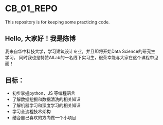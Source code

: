 # CB_01_REPO
This repository is for keeping some practicing code.
## Hello, 大家好！我是陈博
我来自华中科技大学，学习建筑设计专业，并且即将开始Data Science的研究生学习。
同时我也是特赞AILab的一名线下实习生，很荣幸能与大家在这个课程中见面！  
## 目标：
* 初步掌握python，JS 等编程语言
* 了解数据挖掘和数据清洗的相关知识
* 了解机器学习和深度学习的相关知识
* 学习全流程技术架构
* 结合自己喜欢的方向做一个小项目
